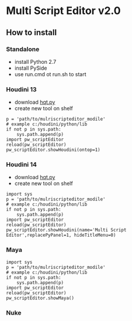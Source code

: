 # Multi Script Editor v2.0

## How to install

### Standalone
    
  - install Python 2.7
  - install PySide
  - use run.cmd ot run.sh to start

### Houdini 13
    
  - download [hqt.py](http://github.com/paulwinex/hqt )
  - create new tool on shelf

```text
p = 'path/to/mulriscripteditor_modile'
# example c:/houdini/python/lib
if not p in sys.path:
    sys.path.append(p)
import pw_scriptEditor
reload(pw_scriptEditor)
pw_scriptEditor.showHoudini(ontop=1)
```
  
### Houdini 14

  - download [hqt.py](http://github.com/paulwinex/hqt )
  - create new tool on shelf
  
```text
import sys
p = 'path/to/mulriscripteditor_modile'
# example c:/houdini/python/lib
if not p in sys.path:
    sys.path.append(p)
import pw_scriptEditor
reload(pw_scriptEditor)
pw_scriptEditor.showHoudini(name='Multi Script Editor',replacePyPanel=1, hideTitleMenu=0)
```

### Maya

```text
import sys
p = 'path/to/mulriscripteditor_modile'
# example c:/houdini/python/lib
if not p in sys.path:
    sys.path.append(p)
import pw_scriptEditor
reload(pw_scriptEditor)
pw_scriptEditor.showMaya()
```

### Nuke

